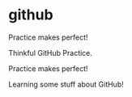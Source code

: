 # github

Practice makes perfect!

Thinkful GitHub Practice.

Practice makes perfect!

Learning some stuff about GitHub!
